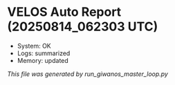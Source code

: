 # VELOS Auto Report (20250814_062303 UTC)

- System: OK
- Logs: summarized
- Memory: updated

_This file was generated by run_giwanos_master_loop.py_
